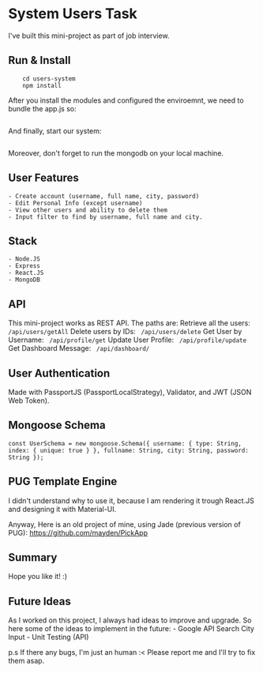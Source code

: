 # System Users Task

I've built this mini-project as part of job interview.

## Run & Install

``` git clone https://github.com/mayden/users-system.git
    cd users-system
    npm install
```

 After you install the modules and configured the enviroemnt, we need to bundle the app.js so:

``` npm run bundle
```

 And finally, start our system:

 ``` npm start
 ```

Moreover, don't forget to run the mongodb on your local machine.


## User Features
    - Create account (username, full name, city, password)
    - Edit Personal Info (except username)
    - View other users and ability to delete them
    - Input filter to find by username, full name and city.


## Stack
    - Node.JS
    - Express
    - React.JS
    - MongoDB

## API
This mini-project works as REST API. The paths are:
Retrieve all the users: `` /api/users/getAll``
Delete users by IDs: `` /api/users/delete``
Get User by Username: `` /api/profile/get``
Update User Profile: `` /api/profile/update``
Get Dashboard Message: `` /api/dashboard/``


## User Authentication
Made with PassportJS (PassportLocalStrategy), Validator, and JWT (JSON Web Token).


## Mongoose Schema
``const UserSchema = new mongoose.Schema({
  username: {
    type: String,
    index: { unique: true }
  },
  fullname: String,
  city: String,
  password: String
});``

## PUG Template Engine
I didn't understand why to use it, because I am rendering it trough React.JS and designing it with Material-UI.

Anyway, Here is an old project of mine, using Jade (previous version of PUG):
https://github.com/mayden/PickApp


## Summary
Hope you like it! :)


## Future Ideas
As I worked on this project, I always had ideas to improve and upgrade. So here some of the ideas to implement in the future:
    - Google API Search City Input
    - Unit Testing (API)

p.s
If there any bugs, I'm just an human :< Please report me and I'll try to fix them asap.




